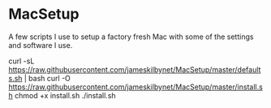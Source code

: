 # MacSetup

A few scripts I use to setup a factory fresh Mac with some of the settings and software I use.

curl -sL https://raw.githubusercontent.com/jameskilbynet/MacSetup/master/defaults.sh | bash
curl -O https://raw.githubusercontent.com/jameskilbynet/MacSetup/master/install.sh
chmod +x install.sh
./install.sh
